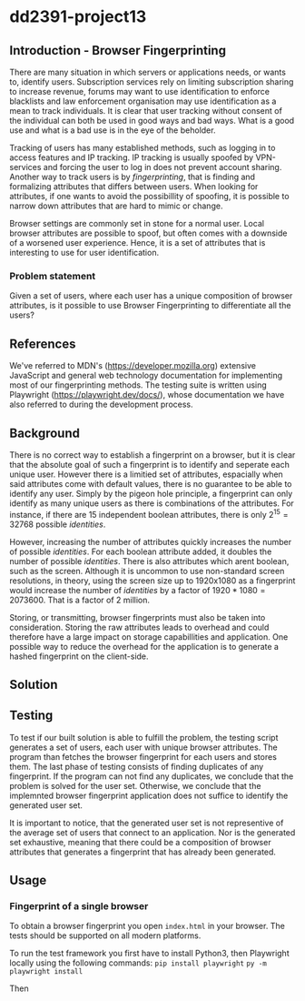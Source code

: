 # dd2391-project13

## Introduction - Browser Fingerprinting

There are many situation in which servers or applications needs, or wants to,
identify users. Subscription services rely on limiting subscription sharing to increase revenue, forums may want to use identification to enforce blacklists and law enforcement organisation may use identification as a mean to track individuals. It is clear that user tracking without consent of the individual can both be used in good ways and bad ways. What is a good use and what is a bad use is in the eye of the beholder.

Tracking of users has many established methods, such as logging in to access features and IP tracking. IP tracking is usually spoofed by VPN-services and forcing the user to log in does not prevent account sharing. Another way to track users is by *fingerprinting*, that is finding and formalizing attributes that differs between users. When looking for attributes, if one wants to avoid the possibillity of spoofing, it is possible to narrow down attributes that are hard to mimic or change.

Browser settings are commonly set in stone for a normal user. Local browser attributes are possible to spoof, but often comes with a downside of a worsened user experience. Hence, it is a set of attributes that is interesting to use for user identification.

### Problem statement

Given a set of users, where each user has a unique composition of browser attributes, is it possible to use Browser Fingerprinting to differentiate all the users?


## References

We've referred to MDN's (https://developer.mozilla.org) extensive JavaScript and general web technology documentation for implementing most of our fingerprinting methods. The testing suite is written using Playwright (https://playwright.dev/docs/), whose documentation we have also referred to during the development process.

## Background

There is no correct way to establish a fingerprint on a browser, but it is clear that the absolute goal of such a fingerprint is to identify and seperate each unique user. However there is a limitied set of attributes, espacially when said attributes come with default values, there is no guarantee to be able to identify any user. Simply by the pigeon hole principle, a fingerprint can only identify as many unique users as there is combinations of the attributes. For instance, if there are 15 independent boolean attributes, there is only $2^{15} = 32768$ possible *identities*.

However, increasing the number of attributes quickly increases the number of possible *identities*. For each boolean attribute added, it doubles the number of possible *identities*. There is also attributes which arent boolean, such as the screen. Although it is uncommon to use non-standard screen resolutions, in theory, using the screen size up to 1920x1080 as a fingerprint would increase the number of *identities* by a factor of $1920*1080 = 2073600$. That is a factor of 2 million.

Storing, or transmitting, browser fingerprints must also be taken into consideration. Storing the raw attributes leads to overhead and could therefore have a large impact on storage capabillities and application. One possible way to reduce the overhead for the application is to generate a hashed fingerprint on the client-side.


## Solution

## Testing

To test if our built solution is able to fulfill the problem, the testing script generates a set of users, each user with unique browser attributes. The program than fetches the browser fingerprint for each users and stores them. The last phase of testing consists of finding duplicates of any fingerprint. If the program can not find any duplicates, we conclude that the problem is solved for the user set. Otherwise, we conclude that the implemnted browser fingerprint application does not suffice to identify the generated user set.

It is important to notice, that the generated user set is not representive of the average set of users that connect to an application. Nor is the generated set exhaustive, meaning that there could be a composition of browser attributes that generates a fingerprint that has already been generated.


## Usage

### Fingerprint of a single browser
To obtain a browser fingerprint you open `index.html` in your browser. The tests should be supported on all modern platforms.

To run the test framework you first have to install Python3, then Playwright locally using the following commands:
`pip install playwright`
`py -m playwright install`

Then 